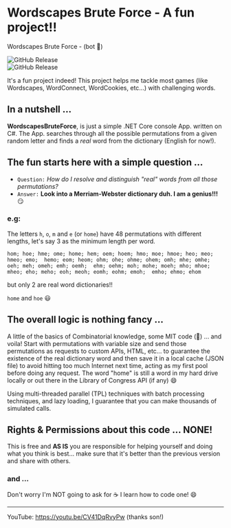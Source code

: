 # Wordscapes Brute Force - A fun project!!
Wordscapes Brute Force - (bot 🤖)

![GitHub Release](https://img.shields.io/github/v/release/TulkasLord/WordscapesBruteForce?include_prereleases&display_name=tag&label=Pre-Release)  
![GitHub Release](https://img.shields.io/github/v/release/TulkasLord/WordscapesBruteForce?display_name=tag&label=Release)

It's a fun project indeed! 
This project helps me tackle most games (like Wordscapes, WordConnect, WordCookies, etc...) with challenging words.

## In a nutshell ... 
**WordscapesBruteForce**, is just a simple .NET Core console App. written on C#. The App. searches through all the possible permutations from a given random letter and finds a 
*real* word from the dictionary (English for now!).

## The fun starts here with a simple question ...
- ``Question:`` *How do I resolve and distinguish "real" words from all those permutations?*
- ``Answer:`` **Look into a Merriam-Webster dictionary duh. I am a genius!!!** 😏

### e.g: 
The letters ``h``, ``o``, ``m`` and ``e`` (or ``home``) have 48 permutations 
with different lengths, let's say 3 as the minimum length per word.

``hom; hoe; hme; ome; home; hem; oem; hoem; hmo; moe; hmoe; heo; meo; hmeo; emo; 
hemo; eom; heom; ohm; ohe; ohme; ohem; omh; mhe; omhe; oeh; meh; omeh; emh; oemh; 
ehm; oehm; moh; mohe; moeh; mho; mhoe; mheo; eho; meho; eoh; meoh; eomh; eohm; emoh; 
emho; ehmo; ehom``

but only 2 are real word dictionaries!!

``home`` and ``hoe`` 😃

## The overall logic is nothing fancy ...
A little of the basics of Combinatorial knowledge, some MIT code (🥇) ... and voila! Start with permutations with variable size and send those permutations as requests to custom APIs, HTML, etc... to guarantee the existence of the real dictionary word and then save it in a local cache (JSON file) to avoid hitting too much Internet next time, acting as my first pool before doing any request. The word "home" is still a word in my hard drive locally or out there in the Library of Congress API (if any) 😄

Using multi-threaded parallel (TPL) techniques with batch processing techniques, and lazy loading, I guarantee that you can make thousands of simulated calls.

## Rights & Permissions about this code ... NONE!
This is free and **AS IS** you are responsible for helping yourself and doing what you think is best... make sure that it's better than the previous version  and share with others. 

### and ...
Don't worry I'm NOT going to ask for ☕ I learn how to code one! 😄

----------------------
YouTube: https://youtu.be/CV41DqRvyPw  (thanks son!)

